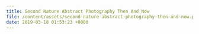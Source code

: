 ```yaml
---
title: Second Nature Abstract Photography Then And Now
file: /content/assets/second-nature-abstract-photography-then-and-now.pdf
date: 2019-03-18 01:53:23 +0000
---
```

